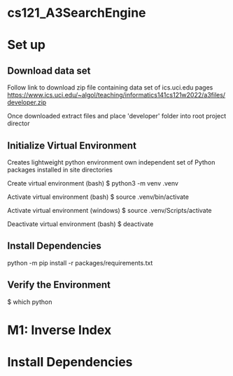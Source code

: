 # cs121_A3SearchEngine

# Set up
## Download data set 
Follow link to download zip file containing data set of ics.uci.edu pages
https://www.ics.uci.edu/~algol/teaching/informatics141cs121w2022/a3files/developer.zip

Once downloaded extract files and place 'developer' folder into root project director

## Initialize Virtual Environment 
Creates lightweight python environment own independent set of Python packages installed in site directories

Create virtual environment (bash) 
$ python3 -m venv .venv

Activate virtual environment (bash) 
$ source .venv/bin/activate

Activate virtual environment (windows) 
$ source .venv/Scripts/activate

Deactivate virtual environment (bash) 
$ deactivate

## Install Dependencies 
python -m pip install -r packages/requirements.txt

## Verify the Environment 
$ which python


# M1: Inverse Index



# Install Dependencies

